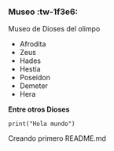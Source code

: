 ### Museo :tw-1f3e6:
<p>
Museo de Dioses del olimpo
</p>

- Afrodita 
- Zeus
- Hades
- Hestia
- Poseidon
- Demeter
- Hera

**Entre otros Dioses**

```
print("Hola mundo")
```

<p>
Creando primero README.md
</p>
